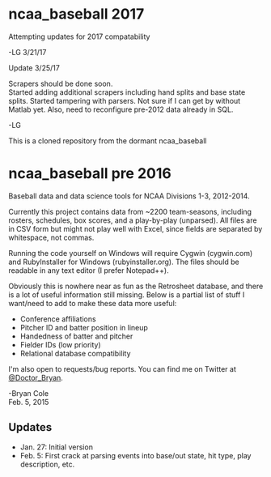 ncaa_baseball 2017
========

Attempting updates for 2017 compatability  

-LG 3/21/17

Update 3/25/17

Scrapers should be done soon.  
Started adding additional scrapers including hand splits and base state splits. 
Started tampering with parsers.  Not sure if I can get by without Matlab yet. Also, need to reconfigure pre-2012 data already in SQL.

-LG


This is a cloned repository from the dormant ncaa_baseball

ncaa_baseball pre 2016
========

Baseball data and data science tools for NCAA Divisions 1-3, 2012-2014.

Currently this project contains data from ~2200 team-seasons, including rosters, schedules, box scores, and a play-by-play (unparsed).  All files are in CSV form but might not play well with Excel, since fields are separated by whitespace, not commas.

Running the code yourself on Windows will require Cygwin (cygwin.com) and RubyInstaller for Windows (rubyinstaller.org).  The files should be readable in any text editor (I prefer Notepad++). 

Obviously this is nowhere near as fun as the Retrosheet database, and there is a lot of useful information still missing.  Below is a partial list of stuff I want/need to add to make these data more useful:
- Conference affiliations
- Pitcher ID and batter position in lineup
- Handedness of batter and pitcher
- Fielder IDs (low priority)
- Relational database compatibility
 
I'm also open to requests/bug reports.  You can find me on Twitter at <a href="http://www.twitter.com/Doctor_Bryan">@Doctor_Bryan</a>.

-Bryan Cole<br>
Feb. 5, 2015

Updates
-------
- Jan. 27: Initial version
- Feb. 5: First crack at parsing events into base/out state, hit type, play description, etc.
